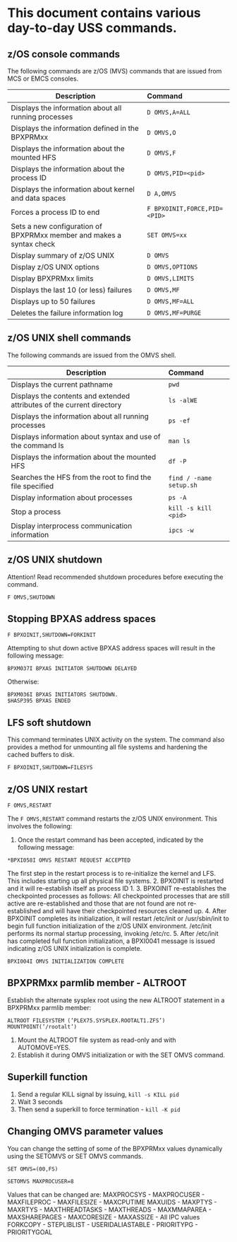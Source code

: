 # This document contains various day-to-day USS commands.

## z/OS console commands

The following commands are z/OS (MVS) commands that are issued from MCS or EMCS consoles.

| Description | Command | 
|---------|:------------|
|Displays the information about all running processes |```D OMVS,A=ALL``` |
|Displays the information defined in the BPXPRMxx |```D OMVS,O``` |
|Displays the information about the mounted HFS |```D OMVS,F``` |
|Displays the information about the process ID |```D OMVS,PID=<pid>``` |
|Displays the information about kernel and data spaces |```D A,OMVS``` |
|Forces a process ID to end |```F BPXOINIT,FORCE,PID=<PID>``` |
|Sets a new configuration of BPXPRMxx member and makes a syntax check |```SET OMVS=xx``` |
|Display summary of z/OS UNIX |```D OMVS``` |
|Display z/OS UNIX options |```D OMVS,OPTIONS``` |
|Display BPXPRMxx limits |```D OMVS,LIMITS``` |
|Displays the last 10 (or less) failures |```D OMVS,MF``` |
|Displays up to 50 failures |```D OMVS,MF=ALL``` |
|Deletes the failure information log |```D OMVS,MF=PURGE``` |

## z/OS UNIX shell commands

The following commands are issued from the OMVS shell.

| Description | Command | 
|---------|:------------|
|Displays the current pathname |```pwd``` |
|Displays the contents and extended attributes of the current directory |```ls -alWE``` |
|Displays the information about all running processes |```ps -ef``` |
|Displays information about syntax and use of the command ls |```man ls``` |
|Displays the information about the mounted HFS |```df -P``` |	
|Searches the HFS from the root to find the file specified |```find / -name setup.sh``` |	
|Display information about processes |```ps -A``` |
|Stop a process |```kill -s kill <pid>``` |
|Display interprocess communication information |```ipcs -w``` |

## z/OS UNIX shutdown

Attention! Read recommended shutdown procedures before executing the command.

```
F OMVS,SHUTDOWN
```

## Stopping BPXAS address spaces

```
F BPXOINIT,SHUTDOWN=FORKINIT
```

Attempting to shut down active BPXAS address spaces will result in the following message:

```
BPXM037I BPXAS INITIATOR SHUTDOWN DELAYED
```

Otherwise:

```
BPXM036I BPXAS INITIATORS SHUTDOWN.
$HASP395 BPXAS ENDED
```

## LFS soft shutdown

This command terminates UNIX activity on the system. The command also provides a method for unmounting all file systems and hardening the cached buffers to disk.

```
F BPXOINIT,SHUTDOWN=FILESYS
```

## z/OS UNIX restart

```
F OMVS,RESTART
```

The ```F OMVS,RESTART``` command restarts the z/OS UNIX environment. This involves the following:
1. Once the restart command has been accepted, indicated by the following message:
```
*BPXI058I OMVS RESTART REQUEST ACCEPTED
```
The first step in the restart process is to re-initialize the kernel and LFS. This includes starting up all physical file systems.
2. BPXOINIT is restarted and it will re-establish itself as process ID 1.
3. BPXOINIT re-establishes the checkpointed processes as follows:
All checkpointed processes that are still active are re-established and those that are not found are not re-established and will have their checkpointed resources cleaned up.
4. After BPXOINIT completes its initialization, it will restart /etc/init or /usr/sbin/init to begin full function initialization of the z/OS UNIX environment. /etc/init performs its normal startup processing, invoking /etc/rc.
5. After /etc/init has completed full function initialization, a BPXI0041 message is issued indicating z/OS UNIX initialization is complete.
```
BPXI004I OMVS INITIALIZATION COMPLETE
```

## BPXPRMxx parmlib member - ALTROOT

Establish the alternate sysplex root using the new ALTROOT statement in a BPXPRMxx parmlib member:
```
ALTROOT FILESYSTEM (’PLEX75.SYSPLEX.ROOTALT1.ZFS’) MOUNTPOINT(’/rootalt’)
```
1. Mount the ALTROOT file system as read-only and with AUTOMOVE=YES.
2. Establish it during OMVS initialization or with the SET OMVS command.

## Superkill function

1. Send a regular KILL signal by issuing, ```kill -s KILL pid```
2. Wait 3 seconds
3. Then send a superkill to force termination - ```kill -K pid```

## Changing OMVS parameter values

You can change the setting of some of the BPXPRMxx values dynamically using the SETOMVS or SET OMVS commands.

```
SET OMVS=(00,FS)
```

```
SETOMVS MAXPROCUSER=8
```

Values that can be changed are:
MAXPROCSYS - MAXPROCUSER - MAXFILEPROC - MAXFILESIZE - MAXCPUTIME MAXUIDS - MAXPTYS - MAXRTYS - MAXTHREADTASKS - MAXTHREADS - MAXMMAPAREA - MAXSHAREPAGES - MAXCORESIZE - MAXASSIZE - All IPC values FORKCOPY - STEPLIBLIST - USERIDALIASTABLE - PRIORITYPG - PRIORITYGOAL
